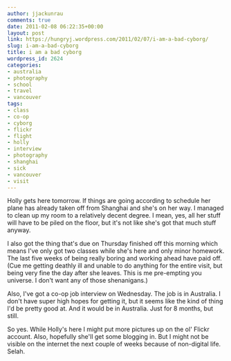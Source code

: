 ```yaml
---
author: jjackunrau
comments: true
date: 2011-02-08 06:22:35+00:00
layout: post
link: https://hungryj.wordpress.com/2011/02/07/i-am-a-bad-cyborg/
slug: i-am-a-bad-cyborg
title: i am a bad cyborg
wordpress_id: 2624
categories:
- australia
- photography
- school
- travel
- vancouver
tags:
- class
- co-op
- cyborg
- flickr
- flight
- holly
- interview
- photography
- shanghai
- sick
- vancouver
- visit
---
```


Holly gets here tomorrow. If things are going according to schedule her plane has already taken off from Shanghai and she's on her way. I managed to clean up my room to a relatively decent degree. I mean, yes, all her stuff will have to be piled on the floor, but it's not like she's got that much stuff anyway.

I also got the thing that's due on Thursday finished off this morning which means I've only got two classes while she's here and only minor homework. The last five weeks of being really boring and working ahead have paid off. (Cue me getting deathly ill and unable to do anything for the entire visit, but being very fine the day after she leaves. This is me pre-empting you universe. I don't want any of those shenanigans.)

Also, I've got a co-op job interview on Wednesday. The job is in Australia. I don't have super high hopes for getting it, but it seems like the kind of thing I'd be pretty good at. And it would be in Australia. Just for 8 months, but still.

So yes. While Holly's here I might put more pictures up on the ol' Flickr account. Also, hopefully she'll get some blogging in. But I might not be visible on the internet the next couple of weeks because of non-digital life. Selah.
